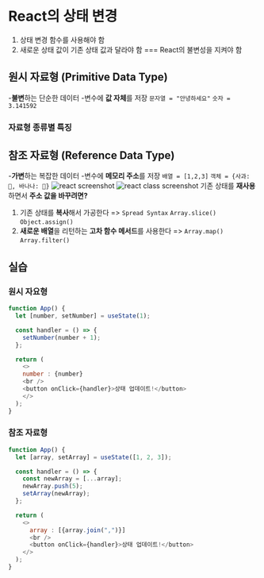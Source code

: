 # React의 상태 변경
1. 상태 변경 함수를 사용해야 함
2. 새로운 상태 값이 기존 상태 값과 달라야 함 === React의 불변성을 지켜야 함
## 원시 자료형 (Primitive Data Type)
-**불변**하는 단순한 데이터
-변수에 **값 자체**를 저장
`문자열 = "안녕하세요"` 
`숫자 = 3.141592`
### 자료형 종류별 특징
## 참조 자료형 (Reference Data Type)
-**가변**하는 복잡한 데이터
-변수에 **메모리 주소**를 저장
`배열 = [1,2,3]`
`객체 = {사과: 🍎, 바나나: 🍌}`
![react screenshot](../../images/Screenshot%202024-11-13%20at%2010.31.42 AM.png)
![react class screenshot](../../images/Screenshot%202024-11-13%20at%2010.36.05 AM.png)
기존 상태를 **재사용**하면서 **주소 값을 바꾸려면?**
1. 기존 상태를 **복사**해서 가공한다 => `Spread Syntax` `Array.slice()` `Object.assign()`
2. **새로운 배열**을 리턴하는 **고차 함수 메서드**를 사용한다 => `Array.map()` `Array.filter()`
## 실습
### 원시 자요형
```js
function App() {
  let [number, setNumber] = useState(1);

  const handler = () => {
    setNumber(number + 1);
  };

  return (
    <>
    number : {number}
    <br />
    <button onClick={handler}>상태 업데이트!</button>
    </>
  );
}
```
### 참조 자료형
```js
function App() {
  let [array, setArray] = useState([1, 2, 3]);

  const handler = () => {
    const newArray = [...array];
    newArray.push(5);
    setArray(newArray);
  };

  return (
    <>
      array : [{array.join(",")}]
      <br />
      <button onClick={handler}>상태 업데이트!</button>
    </>
  );
}
```



